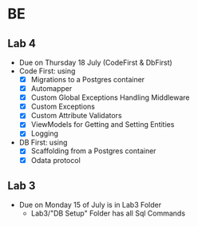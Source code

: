 # BE

## Lab 4
- Due on Thursday 18 July (CodeFirst & DbFirst)
- Code First: using
  - [x] Migrations to a Postgres container
  - [x] Automapper
  - [x] Custom Global Exceptions Handling Middleware
  - [x] Custom Exceptions
  - [x] Custom Attribute Validators
  - [x] ViewModels for Getting and Setting Entities
  - [x] Logging

- DB First: using
  - [x] Scaffolding from a Postgres container
  - [x] Odata protocol

## Lab 3
- Due on Monday 15 of July is in Lab3 Folder
  - Lab3/"DB Setup" Folder has all Sql Commands
 

 

  
